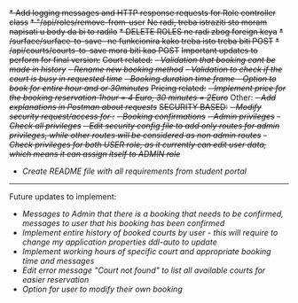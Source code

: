 ~~* Add logging messages and HTTP response requests for Role controller class~~
~~* "/api/roles/remove-from-user~~
~~Ne radi, treba istraziti sto moram napisati u body da bi to radilo~~
~~* DELETE ROLES ne radi zbog foreign keya~~
~~* /surface/surface-to-save- ne funkcionira kako treba isto treba biti POST~~
~~* /api/courts/courts-to-save mora biti kao POST~~
~~Important updates to perform for final version:~~ 
~~Court related:~~
~~- *Validation that booking cant be made in history*~~
~~- *Rename new booking method*~~
~~- *Validation to check if the court is busy in requested time*~~
~~- *Booking duration time frame - Option to book for entire hour and or 30minutes*~~
~~Pricing related:~~ 
~~- *Implement price for the booking reservation 1hour = 4 Euro, 30 minutes = 2Euro*~~
Other: 
~~- *Add explanations in Postman about requests*~~
~~SECURITY BASED:~~ 
~~- *Modify security request/access for :*~~
  ~~- *Booking confirmations*~~
  ~~- *Admin privileges*~~
  ~~- *Check all privileges*~~
~~- *Edit security config file to add only routes for admin privileges, while other routes will be considered as non admin routes*~~
~~- *Check privileges for both USER role, as it currently can edit user data, which means it can assign itself to ADMIN role*~~

- *Create README file with all requirements from student portal*

***
Future updates to implement: 
- *Messages to Admin that there is a booking that needs to be confirmed, messages to user that his booking has been confirmed*
- *Implement entire history of booked courts by user - this will require to change my application properties ddl-auto to update*
- *Implement working hours of specific court and appropriate booking time and messages*
- *Edit error message "Court not found" to list all available courts for easier reservation*
- *Option for user to modify their own booking*











    